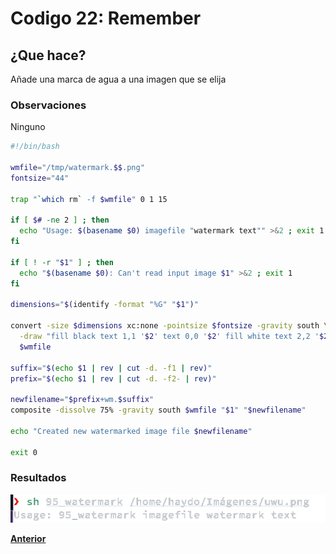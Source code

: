 # Codigo 22: Remember

## ¿Que hace?
Añade una marca de agua a una imagen que se elija
### **Observaciones**
Ninguno

```bash
#!/bin/bash

wmfile="/tmp/watermark.$$.png"
fontsize="44"		

trap "`which rm` -f $wmfile" 0 1 15

if [ $# -ne 2 ] ; then
  echo "Usage: $(basename $0) imagefile "watermark text"" >&2 ; exit 1
fi

if [ ! -r "$1" ] ; then
  echo "$(basename $0): Can't read input image $1" >&2 ; exit 1
fi

dimensions="$(identify -format "%G" "$1")"

convert -size $dimensions xc:none -pointsize $fontsize -gravity south \
  -draw "fill black text 1,1 '$2' text 0,0 '$2' fill white text 2,2 '$2'" \
  $wmfile

suffix="$(echo $1 | rev | cut -d. -f1 | rev)"
prefix="$(echo $1 | rev | cut -d. -f2- | rev)"

newfilename="$prefix+wm.$suffix"
composite -dissolve 75% -gravity south $wmfile "$1" "$newfilename"

echo "Created new watermarked image file $newfilename"

exit 0
```

### **Resultados**

![](https://github.com/SPM-UPVictoria/test-git-itsHaydo/blob/main/capturas/capturas/95.png)


**[Anterior](https://github.com/SPM-UPVictoria/test-git-itsHaydo)**
